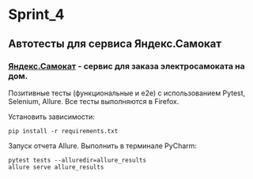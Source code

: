# Sprint_4
## Автотесты для сервиса Яндекс.Самокат

### [Яндекс.Самокат](https://qa-scooter.praktikum-services.ru/) - сервис для заказа электросамоката на дом.

Позитивные тесты (функциональные и е2е) с использованием Pytest, Selenium, Allure. Все тесты выполняются в Firefox.

Установить зависимости:

    pip install -r requirements.txt

Запуск отчета Allure. Выполнить в терминале PyCharm:

    pytest tests --alluredir=allure_results
    allure serve allure_results


